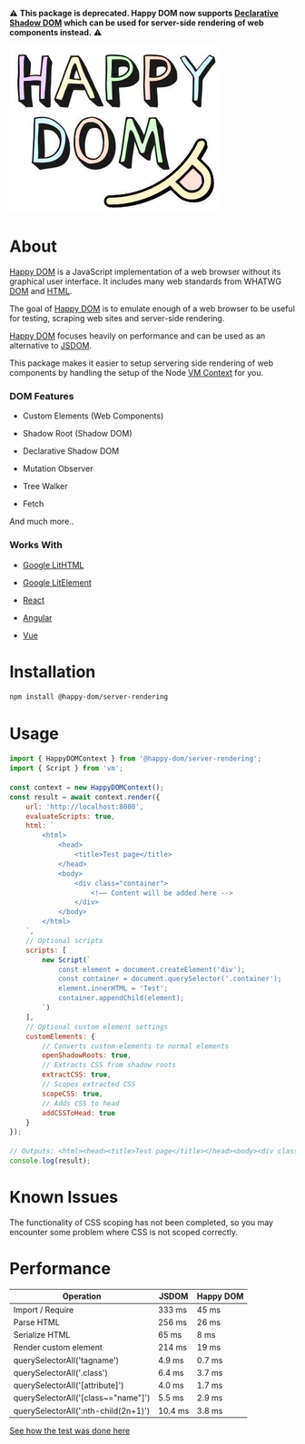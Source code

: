 :warning: **This package is deprecated. Happy DOM now supports [Declarative Shadow DOM](https://github.com/capricorn86/happy-dom/tree/master/packages/happy-dom#server-side-rendering-of-web-components) which can be used for server-side rendering of web components instead.** :warning:


![Happy DOM Logo](https://github.com/capricorn86/happy-dom/raw/master/docs/happy-dom-logo.jpg)


# About

[Happy DOM](https://github.com/capricorn86/happy-dom) is a JavaScript implementation of a web browser without its graphical user interface. It includes many web standards from WHATWG [DOM](https://dom.spec.whatwg.org/) and [HTML](https://html.spec.whatwg.org/multipage/).

The goal of [Happy DOM](https://github.com/capricorn86/happy-dom) is to emulate enough of a web browser to be useful for testing, scraping web sites and server-side rendering.

[Happy DOM](https://github.com/capricorn86/happy-dom) focuses heavily on performance and can be used as an alternative to [JSDOM](https://github.com/jsdom/jsdom).

This package makes it easier to setup servering side rendering of web components by handling the setup of the Node [VM Context](https://nodejs.org/api/vm.html#vm_vm_createcontext_sandbox_options) for you.



### DOM Features

- Custom Elements (Web Components)

- Shadow Root (Shadow DOM)

- Declarative Shadow DOM

- Mutation Observer

- Tree Walker

- Fetch

And much more..



### Works With

- [Google LitHTML](https://lit-html.polymer-project.org)

- [Google LitElement](https://lit-element.polymer-project.org)

- [React](https://reactjs.org)

- [Angular](https://angular.io/)

- [Vue](https://vuejs.org/)

  

# Installation

```bash
npm install @happy-dom/server-rendering
```



# Usage


```javascript
import { HappyDOMContext } from '@happy-dom/server-rendering';
import { Script } from 'vm';

const context = new HappyDOMContext();
const result = await context.render({
    url: 'http://localhost:8080',
    evaluateScripts: true,
    html: `
        <html>
            <head>
                <title>Test page</title>
            </head>
            <body>
                <div class="container">
                    <!–– Content will be added here -->
                </div>
            </body>
        </html>
    `,
    // Optional scripts
    scripts: [
        new Script(`
            const element = document.createElement('div');
            const container = document.querySelector('.container');
            element.innerHTML = 'Test';
            container.appendChild(element);
        `)
    ],
    // Optional custom element settings
    customElements: {
        // Converts custom-elements to normal elements
        openShadowRoots: true,
        // Extracts CSS from shadow roots
        extractCSS: true,
        // Scopes extracted CSS
        scopeCSS: true,
        // Adds CSS to head
        addCSSToHead: true
    }
});

// Outputs: <html><head><title>Test page</title></head><body><div class="container"><div>Test</div></div></body></html>
console.log(result);
```


# Known Issues

The functionality of CSS scoping has not been completed, so you may encounter some problem where CSS is not scoped correctly.


# Performance

| Operation                            | JSDOM   | Happy DOM |
| ------------------------------------ | ------- | --------- |
| Import / Require                     | 333 ms  | 45 ms     |
| Parse HTML                           | 256 ms  | 26 ms     |
| Serialize HTML                       | 65 ms   | 8 ms      |
| Render custom element                | 214 ms  | 19 ms     |
| querySelectorAll('tagname')          | 4.9 ms  | 0.7 ms    |
| querySelectorAll('.class')           | 6.4 ms  | 3.7 ms    |
| querySelectorAll('[attribute]')      | 4.0 ms  | 1.7 ms    |
| querySelectorAll('[class~="name"]')  | 5.5 ms  | 2.9 ms    |
| querySelectorAll(':nth-child(2n+1)') | 10.4 ms | 3.8 ms    |

[See how the test was done here](https://github.com/capricorn86/happy-dom-performance-test)

